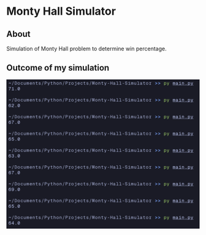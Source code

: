 # Monty Hall Simulator
## About
Simulation of Monty Hall problem to determine win percentage.

## Outcome of my simulation
![Outcome](outcome.png)
